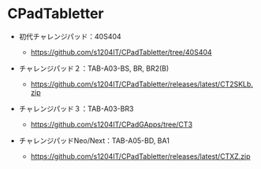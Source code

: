 # CPadTabletter

- 初代チャレンジパッド：40S404
  - https://github.com/s1204IT/CPadTabletter/tree/40S404

- チャレンジパッド２：TAB-A03-BS, BR, BR2(B)
  - https://github.com/s1204IT/CPadTabletter/releases/latest/CT2SKLb.zip

- チャレンジパッド３：TAB-A03-BR3
  - https://github.com/s1204IT/CPadGApps/tree/CT3

- チャレンジパッドNeo/Next：TAB-A05-BD, BA1
  - https://github.com/s1204IT/CPadTabletter/releases/latest/CTXZ.zip
